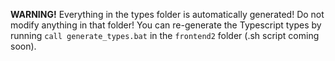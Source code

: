 **WARNING!** Everything in the types folder is automatically generated! Do not modify anything in that folder!
You can re-generate the Typescript types by running `call generate_types.bat` in the `frontend2` folder (.sh script coming soon).

